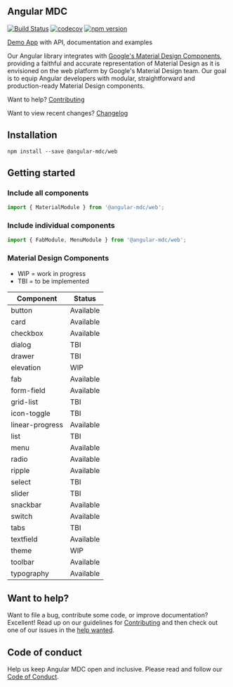 ## Angular MDC

[![Build Status](https://travis-ci.org/trimox/angular-mdc-web.svg?branch=master)](https://travis-ci.org/trimox/angular-mdc-web)
[![codecov](https://codecov.io/gh/trimox/angular-mdc-web/branch/master/graph/badge.svg)](https://codecov.io/gh/trimox/angular-mdc-web)
[![npm version](https://badge.fury.io/js/%40angular-mdc%2Fweb.svg)](https://badge.fury.io/js/%40angular-mdc%2Fweb)

[Demo App](https://trimox.github.io/angular-mdc-web/) with API, documentation and examples

Our Angular library integrates with [Google's Material Design Components](https://material.io/components/), providing a faithful and accurate representation of Material Design as it is envisioned on the web platform by Google's Material Design team. Our goal is to equip Angular developers with modular, straightforward and production-ready Material Design components.

Want to help? [Contributing](https://github.com/trimox/angular-mdc-web/blob/master/CONTRIBUTING.md)

Want to view recent changes? [Changelog](https://github.com/trimox/angular-mdc-web/blob/master/CHANGELOG.md)

## Installation
```
npm install --save @angular-mdc/web
```

## Getting started
### Include all components
```ts
import { MaterialModule } from '@angular-mdc/web';
```
### Include individual components
```ts
import { FabModule, MenuModule } from '@angular-mdc/web';
```

### Material Design Components
* WIP = work in progress
* TBI = to be implemented

| Component | Status        |
| ----------------- | --------------|
| button | Available |
| card | Available |
| checkbox | Available |
| dialog | TBI |
| drawer | TBI |
| elevation | WIP |
| fab | Available |
| form-field | Available |
| grid-list | TBI |
| icon-toggle | TBI |
| linear-progress | Available |
| list | TBI |
| menu | Available |
| radio | Available |
| ripple | Available |
| select | TBI |
| slider | TBI |
| snackbar | Available |
| switch | Available |
| tabs | TBI |
| textfield | Available |
| theme | WIP |
| toolbar | Available |
| typography | Available |

## Want to help?

Want to file a bug, contribute some code, or improve documentation? Excellent! Read up on our
guidelines for [Contributing](https://github.com/trimox/angular-mdc-web/blob/master/CONTRIBUTING.md) and then check out one of our issues in the [help wanted](https://github.com/trimox/angular-mdc-web/issues?q=is%3Aopen+is%3Aissue+label%3A"help+wanted").

## Code of conduct

Help us keep Angular MDC open and inclusive. Please read and follow our [Code of Conduct](https://github.com/trimox/angular-mdc-web/blob/master/CODE_OF_CONDUCT.md).
